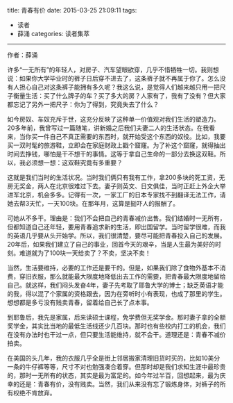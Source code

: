 title: 青春有价
date: 2015-03-25 21:09:11
tags:
- 读者
- 薛涌
categories: 读者集萃
---
作者：薛涌

许多“一无所有”的年轻人，对房子、汽车望眼欲穿，几乎不惜牺牲一切。我则想说：如果你大学毕业时的裤子日后穿不进去了，这条裤子就不再属于你了。怎么没有人担心自己对这条裤子能拥有多久呢？我这么说，是觉得人们越来越只用一把尺子衡量生活：买了什么牌子的车？买了多大的房？人家有了，我有了没有？但大家都忘记了另外一把尺子：你为了得到，究竟失去了什么？

如今房奴、车奴充斥于世，这充分反映了这种单一价值观对我们生活的塑造力。20多年前，我曾写过一篇随笔，讲新婚之后我们夫妻二人的生活状态。在我看来，当你买一件自己不真正需要的东西时，就开始受这个东西的奴役。比如，我要买一双时髦的旅游鞋，立即会在家庭财政上戳个窟窿。为了补这个窟窿，就得抽出时间去挣钱，哪怕是干不想干的事情。这等于拿自己生命的一部分去换这双鞋。所以，我必须想一想：这双鞋究竟有多重要？
<!--more-->
这就是我们当时的生活状况。当时我们俩只有我有工作，拿200多块的死工资，无房无奖金，两人在北京很难过下去。妻子则英文、日文俱佳，当时正赶上外企大举进军北京，机会多多。记得有一次，一家工厂的日本专家找不到翻译无法工作，请她去帮3天忙，一天100块。在那年月，这算是挺吓人的报酬了。

可她从不多干。理由是：我们不会把自己的青春减价出售。我们结婚时一无所有，但都知道自己还年轻，要用青春追求新的生活，即出国留学。当时留学很难，而我的英语几乎要从头开始学。所以，我们很清楚，要尽可能把青春投入自己的发展。20年后，如果我们建立了自己的事业，回首今天的艰辛，当是人生最为美好的时刻。难道就为了100块一天给卖了？不卖，坚决不卖！

当然，生活要维持，必要的工作还是要干的。但是，如果我们除了食物外基本不消费，穿旧衣服，那么就能最大限度地降低出去工作的需要，把青春最大限度地留给自己。就这样，我们闷头发奋4年，妻子先考取了耶鲁大学的博士；缺乏英语才能的我，得以混了个家属的资格跟去，因为在旁听时小有表现，也成了那里的学生。想想都是多亏没有贱卖青春，留着给自己长了点本事。

到耶鲁后，我先是家属，后来读硕士课程，免学费但无奖学金。那时妻子拿的全额奖学金，其实比当地的最低生活线还少几百块。那时也有些校内打工的机会，我们在没有办法时也干过一点，但只要生活能维持，就不会干。道理还是：青春不减价拍卖。

在美国的头几年，我的衣服几乎全是街上邻居搬家清理旧货时买的，比如10美分一条的牛仔裤等等，尺寸不对也勉强凑合着穿。但那时却是我们求知生涯中最珍贵的，那时一无所有的状态，其实是最为富足的。如今年过半百，回想起来，最为庆幸的还是：青春有价，没有贱卖。当然，我们从来没有忘了锻炼身体，对裤子的所有权绝不肯放弃。